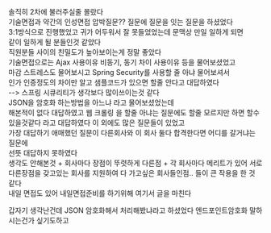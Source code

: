 솔직히 2차에 불러주실줄 몰랐다  
기술면접과 약간의 인성면접 압박질문?? 질문에 질문을 잇는 질문을 하셨었다  
3:1방식으로 진행했었고 귀가 어두워서 잘 못들었었는데 문맥상 만일 일하게 되면  
같이 일하게 될 분들인것 같았다  
직원분들 사이의 친밀도가 높아보이는게 정말 좋았다  
기술면접으로는 Ajax 사용이유 비동기, 동기 차이 사용이유 등을 물어보셨었고  
마감 스트레스도 물어보시고 Spring Security를 사용할 줄 아냐 물어보셔서  
인가 인증정도의 차이만 알고 샘플코드가 있으면 할줄 안다고 대답하였다  
--> 스프링 시큐리티가 생각보다 많이쓰이는것 같다  
JSON을 암호화 하는방법을 아느냐 라고 물어보셨었는데  
해본적이 없다 대답하였고 웹 크롤링 을 할줄 아냐는 질문에도 할줄 모르지만 하면 할수 있을것같다 라고 대답하였다 이 외에도 많은 질문들이 있었고  
가장 대답하기 애매했던 질문이 다른회사와 이 회사 둘다 합격한다면 어디를 갈거냐는 질문에  
선뜻 대답하지 못하였다  
생각도 안해본것 + 회사마다 장점이 뚜렷하게 다른점 + 각 회사마다 메리트가 있어 서로 다른장점을 갖고있는 회사를 지원하여 다 가고싶은 회사들인점.. 들이 큰 작용을 한 것 같다  
내일 면접도 있어 내일면접준비를 하기위해 여기서 글을 마친다  

갑자기 생각난건데 JSON 암호화해서 처리해봤냐라고 하셨었다
엔드포인트암호화 말하시는건가 싶기도하고  
